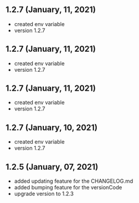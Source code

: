 ## 1.2.7 (January, 11, 2021) 
* created env variable
* version 1.2.7 

## 1.2.7 (January, 11, 2021) 
* created env variable
* version 1.2.7 

## 1.2.7 (January, 11, 2021) 
* created env variable
* version 1.2.7 

## 1.2.7 (January, 10, 2021) 
* created env variable
* version 1.2.7 

## 1.2.5 (January, 07, 2021)
* added updating feature for the CHANGELOG.md
* added bumping feature for the versionCode
* upgrade version to 1.2.3